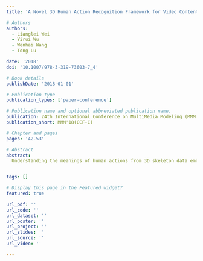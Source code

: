 ```yaml
---
title: 'A Novel 3D Human Action Recognition Framework for Video Content Analysis'

# Authors
authors:
  - Lianglei Wei
  - Yirui Wu
  - Wenhai Wang
  - Tong Lu

date: '2018'
doi: '10.1007/978-3-319-73603-7_4'

# Book details
publishDate: '2018-01-01'

# Publication type
publication_types: ['paper-conference']

# Publication name and optional abbreviated publication name.
publication: 24th International Conference on MultiMedia Modeling (MMM 2018)
publication_short: MMM'18(CCF-C)

# Chapter and pages
pages: '42-53'

# Abstract
abstract: 
  Understanding the meanings of human actions from 3D skeleton data embedded videos is a new challenge in content-oriented video analysis. In this paper, we propose to incorporate temporal patterns of joint positions with currently popular Long Short-Term Memory (LSTM) based learning to improve both accuracy and robustness. Regarding 3D actions are formed by sub-actions, we first propose Wavelet Temporal Pattern (WTP) to extract representations of temporal patterns for each sub-action by wavelet transform. Then, we define a novel Relation-aware LSTM (R-LSTM) structure to extract features by modeling the long-term spatio-temporal correlation between body parts. Regarding WTP and R-LSTM features as heterogeneous representations for human actions, we next fuse WTP and R-LSTM features by an AutoEncoder network to define a more effective action descriptor for classification. The experimental results on a large scale challenging dataset NTU-RGB+D and several other datasets consisting of UT-Kinect and Florence 3D actions for 3D human action analysis demonstrate the effectiveness of the proposed method.


tags: []

# Display this page in the Featured widget?
featured: true

url_pdf: ''
url_code: ''
url_dataset: ''
url_poster: ''
url_project: ''
url_slides: ''
url_source: ''
url_video: ''

---
```

